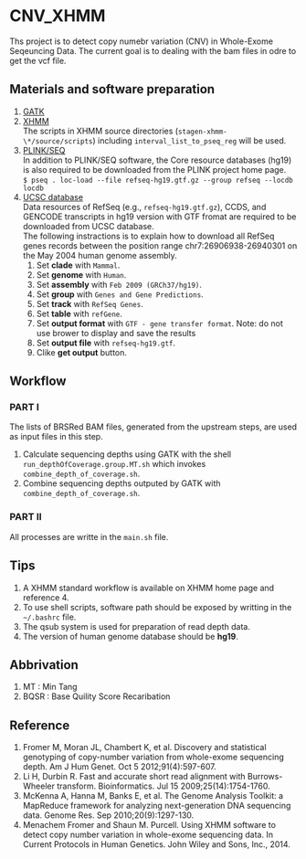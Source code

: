 # CNV_XHMM

Ths project is to detect copy numebr variation (CNV) in Whole-Exome Seqeuncing Data. The current goal is to dealing with the bam files in odre to get the vcf file.


## Materials and software preparation

1. [GATK](https://software.broadinstitute.org/gatk/download/) 
1. [XHMM](http://atgu.mgh.harvard.edu/xhmm/tutorial.shtml) <br />
The scripts in XHMM source directories (`stagen-xhmm-\*/source/scripts`) including `interval_list_to_pseq_reg` will be used.
1. [PLINK/SEQ](http://atgu.mgh.harvard.edu/plinkseq/download.shtml) <br />
In addition to PLINK/SEQ software, the Core resource databases (hg19) is also required to be downloaded from the PLINK project home page.<br />
`$ pseq . loc-load --file refseq-hg19.gtf.gz --group refseq --locdb locdb`
1. [UCSC database](https://genome.ucsc.edu/cgi-bin/hgTables) <br />
Data resources of RefSeq (e.g., `refseq-hg19.gtf.gz`), CCDS, and GENCODE transcripts in hg19 version with GTF fromat are required to be downloaded from UCSC database.<br />
The following instractions is to explain how to download all RefSeq genes records between the position range chr7:26906938-26940301 on the May 2004 human genome assembly.
    1. Set **clade** with `Mammal`.
    1. Set **genome** with `Human`.
    1. Set **assembly** with `Feb 2009 (GRCh37/hg19)`.
    1. Set **group** with `Genes and Gene Predictions`.
    1. Set **track** with `RefSeq Genes`.
    1. Set **table** with `refGene`.
    1. Set **output format** with `GTF - gene transfer format`. Note: do not use brower to display and save the results
    1. Set **output file** with `refseq-hg19.gtf`.
    1. Clike **get output** button.

## Workflow

### PART I

The lists of BRSRed BAM files, generated from the upstream steps, are used as input files in this step.

1. Calculate sequencing depths using GATK with the shell `run_depthOfCoverage.group.MT.sh` which invokes `combine_depth_of_coverage.sh`.
1. Combine sequencing depths outputed by GATK with `combine_depth_of_coverage.sh`.  


### PART II

All processes are writte in the `main.sh` file.



## Tips

1. A XHMM standard workflow is available on XHMM home page and reference 4.
1. To use shell scripts, software path should be exposed by writting in the `~/.bashrc` file. 
1. The qsub system is used for preparation of read depth data.
1. The version of human genome database should be **hg19**.



## Abbrivation

1. MT : Min Tang <br />
1. BQSR : Base Quility Score Recaribation <br />




## Reference

1.	Fromer M, Moran JL, Chambert K, et al. Discovery and statistical genotyping of copy-number variation from whole-exome sequencing depth. Am J Hum Genet. Oct 5 2012;91(4):597-607. 
1.	Li H, Durbin R. Fast and accurate short read alignment with Burrows-Wheeler transform. Bioinformatics. Jul 15 2009;25(14):1754-1760.
1.	McKenna A, Hanna M, Banks E, et al. The Genome Analysis Toolkit: a MapReduce framework for analyzing next-generation DNA sequencing data. Genome Res. Sep 2010;20(9):1297-130.
1.  Menachem Fromer and Shaun M. Purcell. Using XHMM software to detect copy number variation in whole-exome sequencing data. In Current Protocols in Human Genetics. John Wiley and Sons, Inc., 2014.



